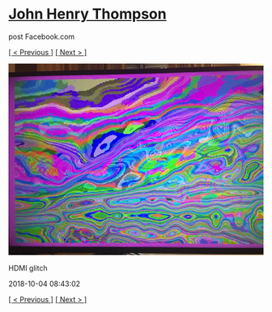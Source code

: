 # [John Henry Thompson](../README.md)
post Facebook.com

[[ < Previous ]](2018-10-05-4.md) [[ Next > ]](2018-10-03-1.md)

[![](../media/2018-10-04/Timeline-Photos-HDMI-glitch.jpg)](../README.md)

HDMI glitch

2018-10-04 08:43:02

[[ < Previous ]](2018-10-05-4.md) [[ Next > ]](2018-10-03-1.md)